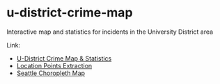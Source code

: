 # u-district-crime-map
Interactive map and statistics for incidents in the University District area

Link:
* [U-District Crime Map & Statistics](https://chomieu.github.io/u-district-crime-map/)
* [Location Points Extraction](https://github.com/chomieu/u-district-crime-map/blob/master/points_extraction.ipynb)
* [Seattle Choropleth Map](https://chomieu.github.io/u-district-crime-map/seattle_choropleth_map.html)

